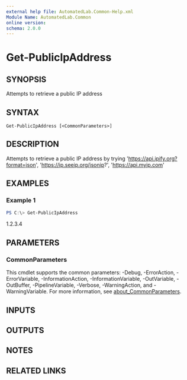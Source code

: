 ```yaml
---
external help file: AutomatedLab.Common-Help.xml
Module Name: AutomatedLab.Common
online version:
schema: 2.0.0
---
```


# Get-PublicIpAddress

## SYNOPSIS
Attempts to retrieve a public IP address

## SYNTAX

```
Get-PublicIpAddress [<CommonParameters>]
```

## DESCRIPTION
Attempts to retrieve a public IP address by trying 'https://api.ipify.org?format=json', 'https://ip.seeip.org/jsonip?', 'https://api.myip.com'

## EXAMPLES

### Example 1
```powershell
PS C:\> Get-PublicIpAddress
```

1.2.3.4

## PARAMETERS

### CommonParameters
This cmdlet supports the common parameters: -Debug, -ErrorAction, -ErrorVariable, -InformationAction, -InformationVariable, -OutVariable, -OutBuffer, -PipelineVariable, -Verbose, -WarningAction, and -WarningVariable. For more information, see [about_CommonParameters](http://go.microsoft.com/fwlink/?LinkID=113216).

## INPUTS

## OUTPUTS

## NOTES

## RELATED LINKS
